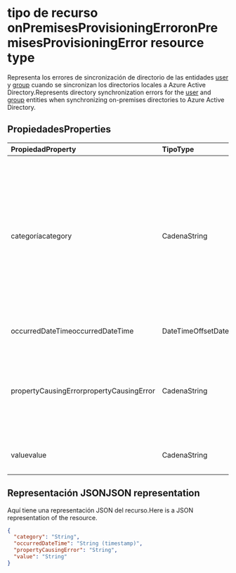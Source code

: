 # <a name="onpremisesprovisioningerror-resource-type"></a><span data-ttu-id="3c287-101">tipo de recurso onPremisesProvisioningError</span><span class="sxs-lookup"><span data-stu-id="3c287-101">onPremisesProvisioningError resource type</span></span>

<span data-ttu-id="3c287-102">Representa los errores de sincronización de directorio de las entidades [user](user.md) y [group](group.md) cuando se sincronizan los directorios locales a Azure Active Directory.</span><span class="sxs-lookup"><span data-stu-id="3c287-102">Represents directory synchronization errors for the [user](user.md) and [group](group.md) entities when synchronizing on-premises directories to Azure Active Directory.</span></span>

## <a name="properties"></a><span data-ttu-id="3c287-103">Propiedades</span><span class="sxs-lookup"><span data-stu-id="3c287-103">Properties</span></span>

| <span data-ttu-id="3c287-104">Propiedad</span><span class="sxs-lookup"><span data-stu-id="3c287-104">Property</span></span> | <span data-ttu-id="3c287-105">Tipo</span><span class="sxs-lookup"><span data-stu-id="3c287-105">Type</span></span> | <span data-ttu-id="3c287-106">Descripción</span><span class="sxs-lookup"><span data-stu-id="3c287-106">Description</span></span> |
|:---------------|:--------|:----------|
|<span data-ttu-id="3c287-107">categoría</span><span class="sxs-lookup"><span data-stu-id="3c287-107">category</span></span>|<span data-ttu-id="3c287-108">Cadena</span><span class="sxs-lookup"><span data-stu-id="3c287-108">String</span></span>| <span data-ttu-id="3c287-109">Categoría del error de aprovisionamiento.</span><span class="sxs-lookup"><span data-stu-id="3c287-109">Category of the provisioning error.</span></span> <span data-ttu-id="3c287-110">Nota: Actualmente, hay un único valor posible.</span><span class="sxs-lookup"><span data-stu-id="3c287-110">Note: Currently, there is only one possible value.</span></span> <span data-ttu-id="3c287-111">Valor posible: *PropertyConflict* (indica que un valor de propiedad no es único).</span><span class="sxs-lookup"><span data-stu-id="3c287-111">Possible value: *PropertyConflict* - indicates a property value is not unique.</span></span> <span data-ttu-id="3c287-112">Otros objetos contienen el mismo valor de la propiedad.</span><span class="sxs-lookup"><span data-stu-id="3c287-112">Other objects contain the same value for the property.</span></span> |
|<span data-ttu-id="3c287-113">occurredDateTime</span><span class="sxs-lookup"><span data-stu-id="3c287-113">occurredDateTime</span></span>|<span data-ttu-id="3c287-114">DateTimeOffset</span><span class="sxs-lookup"><span data-stu-id="3c287-114">DateTimeOffset</span></span>| <span data-ttu-id="3c287-115">Fecha y hora en que ocurrió el error.</span><span class="sxs-lookup"><span data-stu-id="3c287-115">The time at which the error occurred.</span></span> |
|<span data-ttu-id="3c287-116">propertyCausingError</span><span class="sxs-lookup"><span data-stu-id="3c287-116">propertyCausingError</span></span>|<span data-ttu-id="3c287-117">Cadena</span><span class="sxs-lookup"><span data-stu-id="3c287-117">String</span></span>| <span data-ttu-id="3c287-118">Nombre de la propiedad del directorio que provoca el error.</span><span class="sxs-lookup"><span data-stu-id="3c287-118">Name of the directory property causing the error.</span></span> <span data-ttu-id="3c287-119">Valores posibles actuales: *UserPrincipalName* o *ProxyAddress*</span><span class="sxs-lookup"><span data-stu-id="3c287-119">Current possible values: *UserPrincipalName* or *ProxyAddress*</span></span> |
|<span data-ttu-id="3c287-120">value</span><span class="sxs-lookup"><span data-stu-id="3c287-120">value</span></span>|<span data-ttu-id="3c287-121">Cadena</span><span class="sxs-lookup"><span data-stu-id="3c287-121">String</span></span>| <span data-ttu-id="3c287-122">Valor de la propiedad que provoca el error.</span><span class="sxs-lookup"><span data-stu-id="3c287-122">Value of the property causing the error.</span></span> |

## <a name="json-representation"></a><span data-ttu-id="3c287-123">Representación JSON</span><span class="sxs-lookup"><span data-stu-id="3c287-123">JSON representation</span></span>
<span data-ttu-id="3c287-124">Aquí tiene una representación JSON del recurso.</span><span class="sxs-lookup"><span data-stu-id="3c287-124">Here is a JSON representation of the resource.</span></span>

<!-- {
  "blockType": "resource",
  "optionalProperties": [

  ],
  "@odata.type": "microsoft.graph.onPremisesProvisioningError"
}-->

```json
{
  "category": "String",
  "occurredDateTime": "String (timestamp)",
  "propertyCausingError": "String",
  "value": "String"
}

```


<!-- uuid: 8fcb5dbc-d5aa-4681-8e31-b001d5168d79
2015-10-25 14:57:30 UTC -->
<!-- {
  "type": "#page.annotation",
  "description": "onPremisesProvisioningError resource",
  "keywords": "",
  "section": "documentation",
  "tocPath": ""
}-->